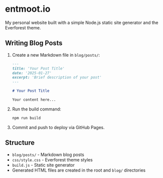 # entmoot.io

My personal website built with a simple Node.js static site generator and the Everforest theme.

## Writing Blog Posts

1. Create a new Markdown file in `blog/posts/`:

   ```markdown
   ---
   title: 'Your Post Title'
   date: '2025-01-27'
   excerpt: 'Brief description of your post'
   ---

   # Your Post Title

   Your content here...
   ```

2. Run the build command:

   ```bash
   npm run build
   ```

3. Commit and push to deploy via GitHub Pages.

## Structure

- `blog/posts/` - Markdown blog posts
- `css/style.css` - Everforest theme styles
- `build.js` - Static site generator
- Generated HTML files are created in the root and `blog/` directories
